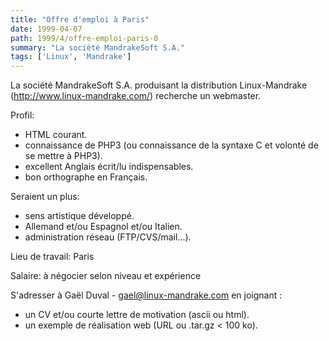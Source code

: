 ```yaml
---
title: "Offre d'emploi à Paris"
date: 1999-04-07
path: 1999/4/offre-emploi-paris-0
summary: "La société MandrakeSoft S.A."
tags: ['Linux', 'Mandrake']
---
```


<P>La société MandrakeSoft S.A. produisant la distribution Linux-Mandrake
(<A HREF="http://www.linux-mandrake.com/">http://www.linux-mandrake.com/</A>) recherche un webmaster.</P>

<P>Profil:</P>

<UL>

<LI>HTML courant.
<LI>connaissance de PHP3 (ou connaissance de la syntaxe C et volonté de
se mettre à PHP3).
<LI>excellent Anglais écrit/lu indispensables.
<LI>bon orthographe en Français.
</UL>

<P>Seraient un plus:</P>

<UL>

<LI>sens artistique développé.
<LI>Allemand et/ou Espagnol et/ou Italien.
<LI>administration réseau (FTP/CVS/mail...).
</UL>

<P>Lieu de travail: Paris</P>

<P>Salaire: à négocier selon niveau et expérience</P>

<P>S'adresser à Gaël Duval - <A HREF="mailto:gael@linux-mandrake.com">gael@linux-mandrake.com</A> en joignant :</P>

<UL>

<LI>un CV et/ou courte lettre de motivation (ascii ou html).
<LI>un exemple de réalisation web (URL ou .tar.gz &lt; 100 ko).
</UL>


